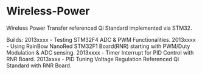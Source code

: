 Wireless-Power
==============

Wireless Power Transfer referenced Qi Standard implemented via STM32.

Builds:
2013xxxx - Testing STM32F4 ADC & PWM Functionalities.
2013xxxx - Using RainBow NanoRed STM32F1 Board(RNR) starting with PWM/Duty Modulation & ADC sensing.
2013xxxx - Timer Interrupt for PID Control with RNR Board.
2013xxxx - PID Tuning Voltage Regulation Referenced Qi Standard with RNR Board.
